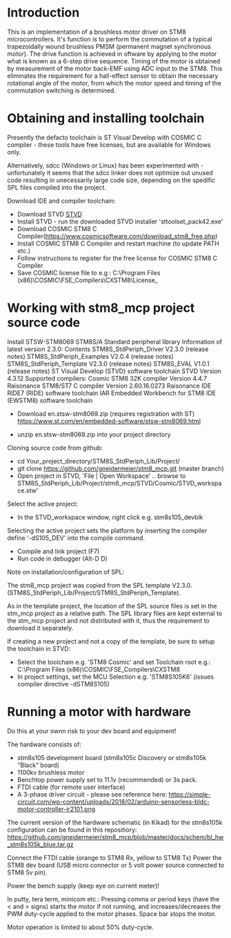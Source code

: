 # Introduction
This is an implementation of a brushless motor driver on STM8 microcontrollers.
It's function is to perform the commutation of a typical trapezoidally wound 
brushless PMSM (permanent magnet synchronous motor). The drive function is achieved 
in oftware by applying to the motor what is known as a 6-step drive sequence.
Timing of the motor is obtained by measurement of the motor back-EMF using ADC
input to the STM8. This eliminates the requirement for a hall-effect sensor to 
obtain the necessary rotational angle of the motor, from which the motor speed 
and timing of the commutation switching is determined.

# Obtaining and installing toolchain
Presently the defacto toolchain is ST Visual Develop with COSMIC C compiler - 
these tools have free licenses, but are available for Windows only. 

Alternatively, sdcc (Windows or Linux) has been experimented with - unfortunately 
it seems that the sdcc linker does not optimize out unused code resulting in 
unecessarily large code size, depending on the spedific SPL files compiled into 
the project. 

Download IDE and compiler toolchain: 
* Download STVD [STVD](https://www.st.com/en/development-tools/stvd-stm8.html)
* Install STVD - run the downloaded STVD installer 'sttoolset_pack42.exe'
* Download COSMIC STM8 C Compiler(https://www.cosmicsoftware.com/download_stm8_free.php)
* Install COSMIC STM8 C Compiler and restart machine (to update PATH etc.)
* Follow instructions to register for the free license for COSMIC STM8 C Compiler 
* Save COSMIC license file to e.g : 
    C:\Program Files (x86)\COSMIC\FSE_Compilers\CXSTM8\License_

# Working with stm8_mcp project source code
Install STSW-STM8069 STM8S/A Standard peripheral library
Information
of latest version 2.3.0:
  Contents
  STM8S_StdPeriph_Driver V2.3.0 (release notes)
  STM8S_StdPeriph_Examples V2.0.4 (release notes)
  STM8S_StdPeriph_Template V2.3.0 (release notes)
  STM8S_EVAL V1.0.1 (release notes)
  ST Visual Develop (STVD) software toolchain
  STVD Version 4.3.12
  Supported compilers:
  Cosmic STM8 32K compiler Version 4.4.7
  Raisonance STM8/ST7 C compiler Version 2.60.16.0273
  Raisonance IDE RIDE7 (RIDE) software toolchain
  IAR Embedded Workbench for STM8 IDE (EWSTM8) software toolchain
  
* Download en.stsw-stm8069.zip (requires registration with ST)
    https://www.st.com/en/embedded-software/stsw-stm8069.html

* unzip en.stsw-stm8069.zip into your project directory

Cloning source code from github:
* cd Your_project_directory/STM8S_StdPeriph_Lib/Project/
* git clone https://github.com/gneidermeier/stm8_mcp.git (master branch)
* Open project in STVD, 'File | Open Workspace' .. browse to
   STM8S_StdPeriph_Lib/Project/stm8_mcp/STVD/Cosmic/STVD_workspace.stw'

Select the active project:
* In the STVD_workspace window, right click e.g. stm8s105_devblk

Selecting the active project sets the platform by inserting the compiler 
define '-dS105_DEV' into the compile command.

* Compile and link project (F7)
* Run code in debugger (Alt-D D)

Note on installation/configuration of SPL:

The stm8_mcp project was copied from the SPL template V2.3.0. 
(STM8S_StdPeriph_Lib/Project/STM8S_StdPeriph_Template).

As in the template project, the location of the SPL source files is set in the 
stm_mcp project as a relative path. The SPL library files are kept external to 
the stm_mcp project and not distributed with it, thus the requirement to download
it separately.

If creating a new project and not a copy of the template, be sure to setup the 
toolchain in STVD:
* Select the toolchain e.g. 'STM8 Cosmic' and set Toolchain root e.g.: 
  C:\Program Files (x86)\COSMIC\FSE_Compilers\CXSTM8
* In project settings, set the MCU Selection e.g. 'STM8S105K6' (issues compiler 
  directive -dSTM8S105)


# Running a motor with hardware
Do this at your ownn risk to your dev board and equipment!

The hardware consists of:
 * stm8s105 development board (stm8s105c Discovery or stm8s105k "Black" board)
 * 1100kv brushless motor
 * Benchtop power supply set to 11.1v (recommended) or 3s pack.
 * FTDI cable (for remote user interface)
 * A 3-phase driver circuit - please see reference here:
   https://simple-circuit.com/wp-content/uploads/2018/02/arduino-sensorless-bldc-motor-controller-ir2101.png
 
 The current version of the hardware schematic (in Kikad) for the stm8s105k 
 configuration can be found in this repositiory:
  https://github.com/gneidermeier/stm8_mcp/blob/master/docs/schem/bl_hw_stm8s105k_blue.tar.gz

 Connect the FTDI cable (orange to STM8 Rx, yellow to STM8 Tx)
 Power the STM8 dev board (USB micro connector or 5 volt power source connected
 to STM8 5v pin).
 
 Power the bench supply (keep eye on current meter)!
 
 In putty, tera term, minicom etc.:
   Pressing comma or period keys (have the < and > signs) starts the motor if
   not running, and increases/decreases the PWM duty-cycle applied to the motor phases.
   Space bar stops the motor.
 
 Motor operation is limited to about 50% duty-cycle.
 